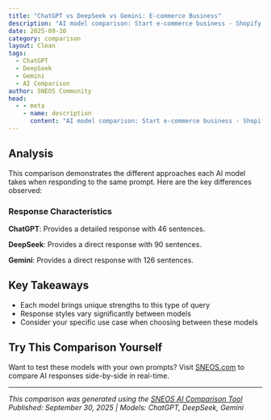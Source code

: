 ```yaml
---
title: "ChatGPT vs DeepSeek vs Gemini: E-commerce Business"
description: "AI model comparison: Start e-commerce business - Shopify vs Amazon FBA vs dropshipping..."
date: 2025-09-30
category: comparison
layout: Clean
tags:
  - ChatGPT
  - DeepSeek
  - Gemini
  - AI Comparison
author: SNEOS Community
head:
  - - meta
    - name: description
      content: "AI model comparison: Start e-commerce business - Shopify vs Amazon FBA vs dropshipping..."
---
```


<ChatComparison
  title="ChatGPT vs DeepSeek vs Gemini: E-commerce Business"
  prompt="Start e-commerce business - Shopify vs Amazon FBA vs dropshipping"
  :responses='{
    "ChatGPT": "Starting an e-commerce business is a great idea, and choosing the right model is crucial. Here\u2019s a detailed comparison of Shopify, Amazon FBA, and dropshipping to help you decide which suits you best:\n\n---\n\n### 1. **Shopify**\n\n**What it is:**  \nShopify is a platform that lets you create your own online store to sell products directly to customers.\n\n**How it works:**  \nYou source or create products, set up your Shopify website, handle marketing, sales, and fulfillment (shipping orders either yourself or through third-party logistics).\n\n**Pros:**  \n- Full control over branding and customer experience.  \n- Customizable online store with lots of themes and apps.  \n- Multiple sales channels (online store, social media, in-person).  \n- Ability to build a brand and customer loyalty.  \n- Access to customer data for remarketing.  \n\n**Cons:**  \n- You need to handle or outsource inventory and shipping unless using fulfillment services.  \n- Requires investment in marketing to drive traffic.  \n- Monthly fees for Shopify plans plus transaction fees unless using Shopify Payments.  \n- More work upfront in setting up and managing.\n\n**Best for:**  \nEntrepreneurs who want to build their own brand, control customer experience, and have or want to manage inventory.\n\n---\n\n### 2. **Amazon FBA (Fulfillment by Amazon)**\n\n**What it is:**  \nAmazon FBA lets you sell products on Amazon\u2019s marketplace while Amazon stores, packs, and ships your products.\n\n**How it works:**  \nYou buy inventory in bulk, send it to Amazon\u2019s fulfillment centers, and Amazon handles storage, shipping, customer service, and returns.\n\n**Pros:**  \n- Leverages Amazon\u2019s massive customer base and trust.  \n- Amazon takes care of logistics and customer service.  \n- Prime eligibility improves sales potential.  \n- Good for scaling quickly if product sells well.  \n\n**Cons:**  \n- Less control over branding and customer relationship.  \n- Fees for storage, fulfillment, and referral fees.  \n- Competition can be intense; product differentiation is key.  \n- Requires upfront investment in inventory.  \n- Risk of Amazon suspending accounts for policy violations.\n\n**Best for:**  \nSellers with a proven product who want to scale quickly and leverage Amazon\u2019s infrastructure.\n\n---\n\n### 3. **Dropshipping**\n\n**What it is:**  \nA retail fulfillment method where you sell products without holding inventory. When a customer orders, you purchase from a third-party supplier who ships directly to the customer.\n\n**How it works:**  \nYou list products on your website or marketplace, take orders, and forward them to suppliers who handle shipping.\n\n**Pros:**  \n- Very low startup cost; no need to buy inventory upfront.  \n- Easy to test products and niches quickly.  \n- Less risk in terms of unsold stock.  \n- Simple to start with platforms like Shopify integrated with dropshipping apps.\n\n**Cons:**  \n- Lower profit margins.  \n- Less control over product quality, shipping speed, and inventory availability.  \n- Supplier errors can hurt your reputation.  \n- High competition, especially for popular products.  \n- Customer service can be challenging since you don\u2019t ship the products.\n\n**Best for:**  \nBeginners wanting to start with minimal investment and test the market before moving into inventory or brand building.\n\n---\n\n### Summary Table\n\n| Feature                | Shopify                              | Amazon FBA                          | Dropshipping                      |\n|------------------------|------------------------------------|-----------------------------------|----------------------------------|\n| Startup Cost           | Moderate (store \u002B inventory)       | High (inventory \u002B fees)            | Low                             |\n| Control Over Brand     | High                               | Low to Medium                      | Medium                         |\n| Inventory Management   | You or 3PL                        | Amazon                            | Supplier                        |\n| Shipping \u0026 Fulfillment | You or 3PL                        | Amazon                            | Supplier                       |\n| Customer Data Access   | Full                               | Limited                           | Limited                        |\n| Profit Margins         | Medium to High                     | Medium to High                    | Low                            |\n| Scalability           | Moderate to High                   | High                             | Moderate                      |\n| Risk Level            | Medium                            | Medium to High (inventory risk)   | Low (no inventory risk)         |\n\n---\n\n### Recommendations\n\n- **If you want brand control and can invest in inventory \u0026 marketing:** Go with **Shopify**.  \n- **If you have capital and want to scale fast leveraging Amazon\u2019s infrastructure:** Choose **Amazon FBA**.  \n- **If you want to minimize upfront investment and test products quickly:** Start with **dropshipping**.\n\nYou can also combine models\u2014start dropshipping to validate products and move to Shopify or Amazon FBA for better control and scale.\n\n---\n\nIf you want, I can also provide steps to get started with any of these models!",
    "DeepSeek": "Of course. This is a fantastic question that gets to the heart of modern e-commerce. Let\u0027s break down these three popular models: **Shopify**, **Amazon FBA**, and **Dropshipping**.\n\nFirst, a crucial clarification: **Shopify and Amazon FBA are platforms, while Dropshipping is a fulfillment method.** You can actually combine them. For example, you can run a dropshipping business *on* Shopify, or you can use Shopify to manage your own brand and then fulfill orders via Amazon FBA.\n\nHere is a detailed comparison to help you decide.\n\n---\n\n### At a Glance: Core Concepts\n\n| Model | What It Is | Your Primary Role |\n| :--- | :--- | :--- |\n| **Shopify** | A platform to **build your own independent online store.** You are the landlord of your own digital property. | Brand Builder, Marketer, Store Manager. You handle everything from driving traffic to customer service. |\n| **Amazon FBA** | A service where Amazon **stores your products and handles fulfillment \u0026 customer service** for you. You sell on *their* property. | Product Searcher, Inventory Manager. You find winning products and manage PPC ads within Amazon\u0027s ecosystem. |\n| **Dropshipping** | A **fulfillment method** where you don\u0027t hold inventory. You take orders, and a third-party supplier ships them directly to the customer. | Marketer, Middleman. Your main job is to drive traffic to a site (often Shopify) and manage customer relations. |\n\n---\n\n### Deep Dive into Each Model\n\n#### 1. Shopify: Building Your Own Brand\n\nShopify is a tool that lets you create your own branded website. It\u0027s a blank canvas.\n\n*   **How it Works:** You sign up for Shopify, design your store, add products, and start driving traffic through marketing (social media, SEO, influencers, paid ads).\n*   **Fulfillment:** You can handle it yourself (dropshipping or storing inventory at home) or use a service like Amazon FBA or a 3PL (Third-Party Logistics).\n*   **Pros:**\n    *   **Brand Control:** You build a real, lasting brand with direct customer relationships.\n    *   **Customer Data:** You own your customer email lists and data, which is incredibly valuable for marketing.\n    *   **Higher Margins:** No per-sale commission to a marketplace (just the Shopify subscription fee and payment processing fees).\n    *   **Customization:** Complete control over the look, feel, and user experience of your store.\n*   **Cons:**\n    *   **Traffic is Your Responsibility:** You don\u0027t get \u0022free\u0022 traffic. You must be skilled at marketing to drive customers to your site.\n    *   **Slower Start:** It takes time to build trust and a customer base from scratch.\n    *   **More Hats to Wear:** You are responsible for everything: marketing, website issues, customer service, etc.\n\n**Best for:** Entrepreneurs who want to build a long-term, recognizable brand and are willing to learn digital marketing.\n\n#### 2. Amazon FBA (Fulfillment by Amazon): Leveraging the Giant\n\nYou sell on Amazon.com, and Amazon handles the storage, packing, shipping, and customer service for your products.\n\n*   **How it Works:** You find a product (often via private labeling), ship a bulk order to an Amazon warehouse, list it on Amazon, and run PPC (Pay-Per-Click) ads to get visibility. When an order comes in, Amazon picks, packs, and ships it.\n*   **Pros:**\n    *   **Massive, Built-in Audience:** Billions of ready-to-buy customers are already on Amazon.\n    *   **Trust \u0026 Convenience:** The \u0022Amazon\u0022 brand lends credibility and offers Prime shipping, which is a huge conversion driver.\n    *   **Hands-Off Fulfillment:** Amazon handles the complex logistics, returns, and customer service inquiries.\n    *   **Scalability:** The system is designed to handle massive order volume effortlessly.\n*   **Cons:**\n    *   **High Competition:** You\u0027re competing with thousands of other sellers for the same \u0022Buy Box.\u0022\n    *   **Less Control:** You are at the mercy of Amazon\u0027s rules, which can change suddenly. Your account can be suspended.\n    *   **Fees:** Amazon takes significant fees (referral fees, FBA fees, storage fees), which eat into your margins.\n    *   **Commoditization:** Customers are loyal to Amazon, not to your brand.\n\n**Best for:** People who are good at product research, data analysis, and want to start selling to a massive audience quickly without handling shipping.\n\n#### 3. Dropshipping: The Low-Risk Entry\n\nDropshipping is a method, not a platform. You set up an online store (often using Shopify), but when a customer buys, you forward the order to a supplier who ships it directly to the customer. You never see or handle the product.\n\n*   **How it Works:** You create a store, find suppliers (e.g., on AliExpress, Spocket, or CJDropshipping), and run ads (especially on Facebook/Instagram and TikTok). When you get a sale, you place the order with the supplier and pay them the wholesale cost, keeping the profit.\n*   **Pros:**\n    *   **Low Startup Cost:** You don\u0027t need to invest thousands in inventory upfront.\n    *   **Low Risk:** You can test many products without the risk of getting stuck with unsold stock.\n    *   **Location Independence:** Easy to run from anywhere with an internet connection.\n    *   **Wide Product Selection:** You can list hundreds of products from various niches.\n*   **Cons:**\n    *   **Very Low Margins:** Intense competition often leads to price wars.\n    *   **Shipping \u0026 Quality Control:** You have no control over shipping times (often long from China) or product quality. This leads to...\n    *   **Customer Service Nightmares:** You bear the brunt of customer complaints about slow delivery or broken items, even though it\u0027s the supplier\u0027s fault.\n    *   **Not a Real Business:** It\u0027s hard to build a brand when anyone can sell the same product from the same supplier.\n\n**Best for:** Beginners with a small budget who want to test the waters of e-commerce and learn digital marketing skills. It\u0027s more of a \u0022quick flip\u0022 model than a long-term business.\n\n---\n\n### Head-to-Head Comparison Table\n\n| Factor | Shopify (Your Brand) | Amazon FBA | Dropshipping |\n| :--- | :--- | :--- | :--- |\n| **Startup Cost** | Medium ($30-$300/mo \u002B marketing \u002B inventory) | High (Product sourcing, shipping, Amazon fees) | **Low** (Store subscription \u002B marketing) |\n| **Control** | **High** (You control everything) | Low (Amazon controls the platform) | Medium (You control the store, not fulfillment) |\n| **Profit Margins** | **High** (If you build a strong brand) | Medium (Eaten by fees and competition) | **Low** (Extremely competitive) |\n| **Risk Level** | Medium (Inventory risk, marketing cost) | High (Inventory risk, account suspension risk) | **Low** (No inventory risk) |\n| **Scalability** | High (With good systems and marketing) | **Very High** (Amazon\u0027s infrastructure) | Medium (Limited by supplier reliability) |\n| **Customer Acquisition** | Your Responsibility (Harder) | Amazon\u0027s Traffic (Easier) | Your Responsibility (Hard \u0026 Expensive) |\n| **Best For** | Brand builders, marketers | Product researchers, data analysts | Beginners, marketers on a budget |\n\n---\n\n### The Hybrid Approach: The \u0022Best of Both Worlds\u0022 Strategy\n\nMany successful e-commerce businesses use a hybrid model:\n\n1.  **Start with Dropshipping:** Use dropshipping to test products and validate market demand with minimal risk.\n2.  **Transition to Private Label \u002B Shopify:** Once you find a winning product, order it in bulk with your own branding (private label). This improves quality control and margins. Sell it on your own Shopify store.\n3.  **Incorporate Amazon FBA:** To capture the Amazon audience, you can also send your branded inventory to Amazon FBA. This lets you sell on both your own site (Shopify) and the Amazon marketplace, using FBA to fulfill orders from both.\n\n### Final Recommendation \u0026 How to Choose\n\nAsk yourself these questions:\n\n*   **What is your budget?**\n    *   **Under $500:** Dropshipping is your only realistic starting point.\n    *   **$2,000 - $5,000:** You can seriously consider Amazon FBA or launching a private-label product on Shopify.\n*   **What are your long-term goals?**\n    *   **\u0022I want to build a sellable asset and a real brand\u0022:** Go with **Shopify**.\n    *   **\u0022I want to make money quickly by finding and selling hot products\u0022:** Go with **Amazon FBA**.\n    *   **\u0022I just want to learn and test e-commerce with minimal risk\u0022:** Go with **Dropshipping** (on Shopify).\n*   **What are your skills?**\n    *   **Marketing Guru:** You\u0027ll excel with **Shopify** or **Dropshipping**.\n    *   **Data \u0026 Research Nerd:** You\u0027ll love the process of **Amazon FBA**.\n\nThere is no single \u0022best\u0022 option. The best model is the one that aligns with your **budget, skills, and goals.** For most people seeking a long-term, valuable business, the path of building a",
    "Gemini": "Okay, let\u0027s break down the pros and cons of each of these e-commerce business models to help you decide which is the best fit for you:\n\n**1. Shopify (Your Own E-Commerce Store)**\n\n*   **What it is:**  You create your own online store using Shopify\u0027s platform.  You control your brand, customer experience, and product selection. You are responsible for all marketing, customer service, and fulfillment (unless you use a third-party fulfillment service).\n\n*   **How it Works:**\n    1.  **Sign up for Shopify:** Choose a plan that fits your needs.\n    2.  **Design your store:** Select a theme, customize it, and add your branding.\n    3.  **Source your products:**  You can manufacture your own products, buy wholesale, or use print-on-demand services.\n    4.  **List your products:**  Write compelling descriptions, take high-quality photos, and set prices.\n    5.  **Set up payment gateways:**  Integrate with payment processors like PayPal, Stripe, etc.\n    6.  **Market your store:**  Use SEO, social media marketing, paid advertising, email marketing, etc., to drive traffic.\n    7.  **Fulfill orders:** Pack and ship orders yourself, use a fulfillment center, or dropship.\n    8.  **Provide customer support:**  Handle inquiries, returns, and complaints.\n\n*   **Pros:**\n    *   **Full brand control:** You own the customer experience and can build a strong brand identity.\n    *   **Higher profit margins (potentially):**  You can set your own prices and aren\u0027t subject to Amazon\u0027s fees.\n    *   **Direct customer relationships:**  You can collect customer data and build relationships for repeat business.\n    *   **Flexibility in product selection:** You can sell anything you want (within legal limits).\n    *   **Customizable store design:**  You have complete control over the look and feel of your store.\n    *   **No competition on your product pages:** Customers only see your products.\n\n*   **Cons:**\n    *   **Higher upfront investment:** Costs include Shopify subscription, website design, product sourcing, and marketing.\n    *   **Requires more marketing effort:** You\u0027re responsible for driving all traffic to your store.\n    *   **More time-consuming:**  You handle everything from product sourcing to customer service.\n    *   **Shipping logistics:**  You need to manage shipping and fulfillment (unless you use a fulfillment service).\n    *   **SEO challenge:** Rank your website takes time and effort.\n    *   **Customer service responsibilities:** You\u0027re the one answering questions, resolving issues, and handling returns.\n\n*   **Best for:**  Entrepreneurs who want to build a brand, have a unique product, or want more control over their business.  Good for those who are willing to invest time and effort in marketing.\n\n**2. Amazon FBA (Fulfillment by Amazon)**\n\n*   **What it is:** You sell products on the Amazon marketplace, and Amazon handles storage, shipping, and customer service.\n\n*   **How it Works:**\n    1.  **Create an Amazon Seller Account:** Choose between an Individual or Professional plan.\n    2.  **Product Research:** Find profitable products to sell on Amazon.\n    3.  **Source Products:** Buy wholesale from suppliers, or manufacture your own products.\n    4.  **Create Product Listings:**  Optimize your listings with relevant keywords, compelling descriptions, and high-quality images.\n    5.  **Ship Products to Amazon:**  Prepare your products according to Amazon\u0027s guidelines and ship them to an Amazon fulfillment center.\n    6.  **Amazon Handles Fulfillment:** When a customer orders your product, Amazon picks, packs, and ships it.\n    7.  **Amazon Provides Customer Service:** Amazon handles most customer inquiries and returns.\n    8.  **Receive Payments:** Amazon pays you regularly after deducting their fees.\n\n*   **Pros:**\n    *   **Leverages Amazon\u0027s vast customer base:**  Instant access to millions of potential customers.\n    *   **Amazon handles fulfillment:**  Saves you time and effort on storage, shipping, and customer service.\n    *   **Trust and credibility:**  Customers trust Amazon, which can increase sales.\n    *   **Potentially faster sales:**  Amazon\u0027s algorithm can boost your product\u0027s visibility.\n    *   **Scalability:**  Easy to scale your business without worrying about storage or shipping capacity.\n    *   **Simplified customer service:** Amazon handles many customer inquiries.\n\n*   **Cons:**\n    *   **High competition:**  You\u0027re competing with many other sellers on the same platform.\n    *   **Amazon fees:**  FBA fees, storage fees, referral fees, and other fees can eat into your profits.\n    *   **Less brand control:**  You\u0027re subject to Amazon\u0027s rules and branding guidelines.\n    *   **Dependence on Amazon:**  Your business is reliant on Amazon\u0027s platform, and changes in their policies can impact your business.\n    *   **Inventory management:**  You need to manage your inventory carefully to avoid storage fees and stockouts.\n    *   **Complicated listing rules and guidelines:** Amazon has strict requirements for product listings.\n    *   **Potential for commingling:** Your inventory might be mixed with that of other sellers selling the same product, potentially leading to quality control issues.\n\n*   **Best for:**  Entrepreneurs who want to quickly access a large customer base and are willing to pay Amazon\u0027s fees for fulfillment and customer service. Good for products with high demand and low competition (but finding those is the challenge!).\n\n**3. Dropshipping**\n\n*   **What it is:** You sell products without holding any inventory.  When a customer places an order, you forward it to a third-party supplier (usually overseas), who ships the product directly to the customer.\n\n*   **How it Works:**\n    1.  **Set up an Online Store:**  Use Shopify or another e-commerce platform to create your store.\n    2.  **Find a Dropshipping Supplier:**  Research and partner with a reliable supplier who offers the products you want to sell.\n    3.  **List Products on Your Store:**  Add product listings to your store with descriptions, images, and prices.\n    4.  **Customer Places Order:**  A customer visits your store and places an order.\n    5.  **Forward Order to Supplier:**  You automatically or manually forward the order details to your dropshipping supplier.\n    6.  **Supplier Ships the Product:** The supplier ships the product directly to the customer.\n    7.  **You Handle Customer Service:**  You are responsible for handling customer inquiries and resolving any issues.\n\n*   **Pros:**\n    *   **Low startup costs:**  You don\u0027t need to invest in inventory.\n    *   **No inventory management:**  You don\u0027t have to worry about storing, packing, or shipping products.\n    *   **Wide product selection:**  You can offer a wide variety of products without investing in inventory.\n    *   **Location independence:**  You can run your business from anywhere in the world.\n    *   **Easy to test new products:**  You can quickly test new products without risking a large investment.\n\n*   **Cons:**\n    *   **Low profit margins:**  You typically earn a smaller profit margin on each sale.\n    *   **Difficult to control quality:**  You rely on your supplier to provide quality products.\n    *   **Shipping issues:**  Shipping times can be longer and more unpredictable.\n    *   **Inventory issues:**  You\u0027re dependent on the supplier\u0027s inventory levels, which can change without notice.\n    *   **Customer service challenges:**  You need to handle customer service issues even though you don\u0027t control the shipping or product quality.\n    *   **Supplier reliability:** Finding reliable suppliers is crucial, and unreliable suppliers can damage your reputation.\n    *   **Competition:**  Dropshipping is a popular model, leading to increased competition.\n\n*   **Best for:**  Entrepreneurs who want to start an e-commerce business with minimal upfront investment and want to test different products. Requires careful supplier selection and a strong focus on customer service.  Often used as a stepping stone to a more sustainable e-commerce model.\n\n**Here\u0027s a table summarizing the key differences:**\n\n| Feature        | Shopify                                    | Amazon FBA                                 | Dropshipping                              |\n|----------------|---------------------------------------------|---------------------------------------------|-------------------------------------------|\n| **Inventory**   | You manage or use a 3PL                     | Amazon manages                              | Supplier manages                           |\n| **Brand Control**| High                                        | Low                                         | Medium                                      |\n| **Profit Margins**| Potentially higher                        | Moderate (after Amazon fees)                | Lower                                       |\n| **Marketing**   | You are responsible                      | Leverages Amazon\u0027s platform, but you market too | You are responsible                    |\n| **Startup Costs**| Moderate to High                              | Moderate                                    | Low                                       |\n| **Complexity**   | High                                        | Moderate                                    | Moderate                                    |\n| **Customer Service**| You are responsible                      | Amazon handles much of it                   | You are responsible                     |\n| **Scalability**  | Good (but requires effort)                | Very Good                                   | Good (dependent on supplier)            |\n| **Competition**| You control, but must gain visibility | High on Amazon                            | Moderate                                  |\n\n**Which one is right for you?  Consider these questions:**\n\n*   **What\u0027s your budget?**  Dropshipping requires the least capital upfront.\n*   **How much time do you have?**  Shopify and dropshipping require more time for marketing and customer service.\n*   **How important is brand control to you?**  Shopify offers the most brand control.\n*   **What kind of products do you want to sell?**  If you have a unique product, Shopify might be a better fit. If you want to sell common products, Amazon FBA might be easier.\n*   **Are you comfortable with marketing?**  Shopify and dropshipping require strong marketing skills.\n*   **Are you comfortable with customer service?**  You\u0027ll be responsible for customer service in Shopify and dropshipping.\n*   **Do you want to handle shipping and fulfillment?** Amazon FBA handles this for you.\n*   **Are you comfortable relying on third-party suppliers?** Dropshipping relies heavily on reliable suppliers.\n\n**Recommendations:**\n\n*   **Start small:**  Consider starting with dropshipping or Amazon FBA to test the waters before investing heavily in a Shopify store.\n*   **Do your research:**  Thoroughly research your niche, products, and suppliers before starting any e-commerce business.\n*   **Focus on customer service:**  Provide excellent customer service to build a loyal customer base.\n*   **Don\u0027t be afraid to experiment:**  Try different marketing strategies and product offerings to see what works best for your business.\n\nUltimately, the best e-commerce business model for you will depend on your individual circumstances and goals.  Weigh the pros and cons of each option carefully and choose the one that aligns best with your skills, resources, and aspirations. Good luck!\n"
  }'
  published-date="22:46"
/>

## Analysis

This comparison demonstrates the different approaches each AI model takes when responding to the same prompt. Here are the key differences observed:

### Response Characteristics

**ChatGPT**: Provides a detailed response with 46 sentences. 

**DeepSeek**: Provides a direct response with 90 sentences. 

**Gemini**: Provides a direct response with 126 sentences. 

## Key Takeaways

- Each model brings unique strengths to this type of query
- Response styles vary significantly between models
- Consider your specific use case when choosing between these models

## Try This Comparison Yourself

Want to test these models with your own prompts? Visit [SNEOS.com](https://sneos.com) to compare AI responses side-by-side in real-time.

---

*This comparison was generated using the [SNEOS AI Comparison Tool](https://sneos.com)*
*Published: September 30, 2025 | Models: ChatGPT, DeepSeek, Gemini*
